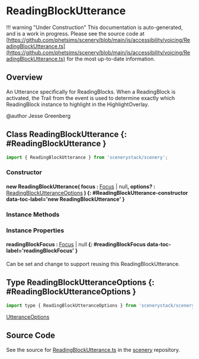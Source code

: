 # ReadingBlockUtterance

!!! warning "Under Construction"
    This documentation is auto-generated, and is a work in progress. Please see the source code at
    [https://github.com/phetsims/scenery/blob/main/js/accessibility/voicing/ReadingBlockUtterance.ts](https://github.com/phetsims/scenery/blob/main/js/accessibility/voicing/ReadingBlockUtterance.ts) for the most up-to-date information.

## Overview

An Utterance specifically for ReadingBlocks. When a ReadingBlock is activated, the Trail from
the event is used to determine exactly which ReadingBlock instance to highlight in the
HighlightOverlay.

@author Jesse Greenberg

## Class ReadingBlockUtterance {: #ReadingBlockUtterance }


```js
import { ReadingBlockUtterance } from 'scenerystack/scenery';
```
### Constructor

#### new ReadingBlockUtterance( focus : <span style="font-weight: 400;">[Focus](../scenery/Focus.md) | <span style="color: hsla(calc(var(--md-hue) + 180deg),80%,40%,1);">null</span></span>, options? : <span style="font-weight: 400;">[ReadingBlockUtteranceOptions](../scenery/ReadingBlockUtterance.md#ReadingBlockUtteranceOptions)</span> ) {: #ReadingBlockUtterance-constructor data-toc-label='new ReadingBlockUtterance' }

### Instance Methods



### Instance Properties

#### readingBlockFocus : <span style="font-weight: 400;">[Focus](../scenery/Focus.md) | <span style="color: hsla(calc(var(--md-hue) + 180deg),80%,40%,1);">null</span></span> {: #readingBlockFocus data-toc-label='readingBlockFocus' }

Can be set and change to support reusing this ReadingBlockUtterance.



## Type ReadingBlockUtteranceOptions {: #ReadingBlockUtteranceOptions }


```js
import type { ReadingBlockUtteranceOptions } from 'scenerystack/scenery';
```


[UtteranceOptions](../utterance-queue/Utterance.md#UtteranceOptions)



## Source Code

See the source for [ReadingBlockUtterance.ts](https://github.com/phetsims/scenery/blob/main/js/accessibility/voicing/ReadingBlockUtterance.ts) in the [scenery](https://github.com/phetsims/scenery) repository.
